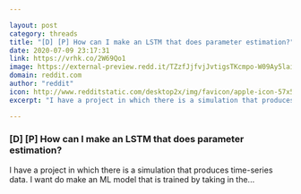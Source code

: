 ```yaml
---

layout: post
category: threads
title: "[D] [P] How can I make an LSTM that does parameter estimation?"
date: 2020-07-09 23:17:31
link: https://vrhk.co/2W69Qo1
image: https://external-preview.redd.it/TZzfJjfvjJvtigsTKcmpo-W09Ay5laibhac-Kxkwk8Q.jpg?width=401&height=100&auto=webp&crop=401:100,smart&s=7115a81509955430eeaf368f2b01edf41f90bd23
domain: reddit.com
author: "reddit"
icon: http://www.redditstatic.com/desktop2x/img/favicon/apple-icon-57x57.png
excerpt: "I have a project in which there is a simulation that produces time-series data. I want do make an ML model that is trained by taking in the..."

---
```


### [D] [P] How can I make an LSTM that does parameter estimation?

I have a project in which there is a simulation that produces time-series data. I want do make an ML model that is trained by taking in the...